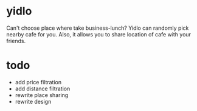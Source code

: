 # yidlo
Can't choose place where take business-lunch? Yidlo can randomly pick nearby cafe for you. 
Also, it allows you to share location of cafe with your friends.

# todo
- add price filtration
- add distance filtration
- rewrite place sharing
- rewrite design
